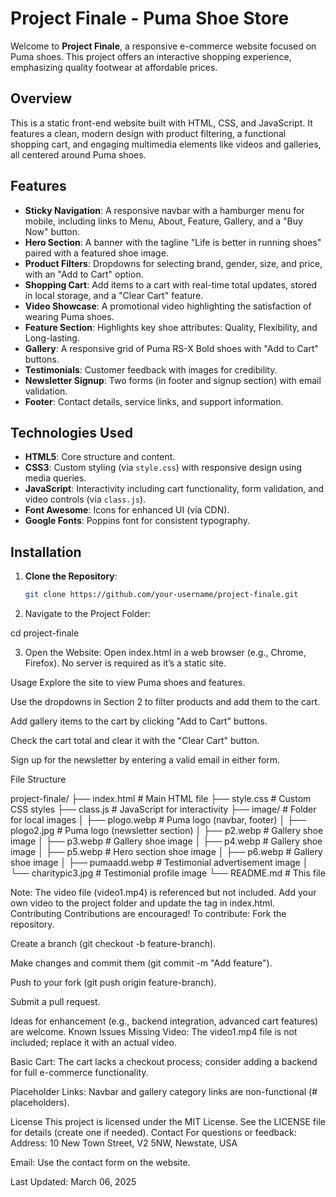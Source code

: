 # Project Finale - Puma Shoe Store

Welcome to **Project Finale**, a responsive e-commerce website focused on Puma shoes. This project offers an interactive shopping experience, emphasizing quality footwear at affordable prices.

## Overview

This is a static front-end website built with HTML, CSS, and JavaScript. It features a clean, modern design with product filtering, a functional shopping cart, and engaging multimedia elements like videos and galleries, all centered around Puma shoes.

## Features

- **Sticky Navigation**: A responsive navbar with a hamburger menu for mobile, including links to Menu, About, Feature, Gallery, and a "Buy Now" button.
- **Hero Section**: A banner with the tagline "Life is better in running shoes" paired with a featured shoe image.
- **Product Filters**: Dropdowns for selecting brand, gender, size, and price, with an "Add to Cart" option.
- **Shopping Cart**: Add items to a cart with real-time total updates, stored in local storage, and a "Clear Cart" feature.
- **Video Showcase**: A promotional video highlighting the satisfaction of wearing Puma shoes.
- **Feature Section**: Highlights key shoe attributes: Quality, Flexibility, and Long-lasting.
- **Gallery**: A responsive grid of Puma RS-X Bold shoes with "Add to Cart" buttons.
- **Testimonials**: Customer feedback with images for credibility.
- **Newsletter Signup**: Two forms (in footer and signup section) with email validation.
- **Footer**: Contact details, service links, and support information.

## Technologies Used

- **HTML5**: Core structure and content.
- **CSS3**: Custom styling (via `style.css`) with responsive design using media queries.
- **JavaScript**: Interactivity including cart functionality, form validation, and video controls (via `class.js`).
- **Font Awesome**: Icons for enhanced UI (via CDN).
- **Google Fonts**: Poppins font for consistent typography.

## Installation

1. **Clone the Repository**:
   ```bash
   git clone https://github.com/your-username/project-finale.git


2.  Navigate to the Project Folder:

cd project-finale

3. Open the Website:
Open index.html in a web browser (e.g., Chrome, Firefox). No server is required as it’s a static site.


Usage
Explore the site to view Puma shoes and features.

Use the dropdowns in Section 2 to filter products and add them to the cart.

Add gallery items to the cart by clicking "Add to Cart" buttons.

Check the cart total and clear it with the "Clear Cart" button.

Sign up for the newsletter by entering a valid email in either form.

File Structure

project-finale/
├── index.html       # Main HTML file
├── style.css        # Custom CSS styles
├── class.js         # JavaScript for interactivity
├── image/           # Folder for local images
│   ├── plogo.webp   # Puma logo (navbar, footer)
│   ├── plogo2.jpg   # Puma logo (newsletter section)
│   ├── p2.webp      # Gallery shoe image
│   ├── p3.webp      # Gallery shoe image
│   ├── p4.webp      # Gallery shoe image
│   ├── p5.webp      # Hero section shoe image
│   ├── p6.webp      # Gallery shoe image
│   ├── pumaadd.webp # Testimonial advertisement image
│   └── charitypic3.jpg # Testimonial profile image
└── README.md        # This file

Note: The video file (video1.mp4) is referenced but not included. Add your own video to the project folder and update the <source> tag in index.html.
Contributing
Contributions are encouraged! To contribute:
Fork the repository.

Create a branch (git checkout -b feature-branch).

Make changes and commit them (git commit -m "Add feature").

Push to your fork (git push origin feature-branch).

Submit a pull request.

Ideas for enhancement (e.g., backend integration, advanced cart features) are welcome.
Known Issues
Missing Video: The video1.mp4 file is not included; replace it with an actual video.

Basic Cart: The cart lacks a checkout process; consider adding a backend for full e-commerce functionality.

Placeholder Links: Navbar and gallery category links are non-functional (# placeholders).

License
This project is licensed under the MIT License. See the LICENSE file for details (create one if needed).
Contact
For questions or feedback:
Address: 10 New Town Street, V2 5NW, Newstate, USA

Email: Use the contact form on the website.

Last Updated: March 06, 2025




